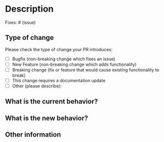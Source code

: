# Description

<!--- Please include a summary of the changes and the related issue. -->

Fixes: # (issue)

## Type of change

<!-- Please try to limit your pull request to one type; submit multiple pull requests if needed. -->

Please check the type of change your PR introduces:

- [ ] Bugfix (non-breaking change which fixes an issue)
- [ ] New Feature (non-breaking change which adds functionality)
- [ ] Breaking change (fix or feature that would cause existing functionality to break)
- [ ] This change requires a documentation update
- [ ] Other (please describe):

## What is the current behavior?

<!-- Please describe the current behavior that you are modifying, or link to a relevant issue. -->

## What is the new behavior?

<!-- Please describe the behavior or changes that are being added by this PR. -->

## Other information

<!-- Any other information that is important to this PR, such as screenshots of how the component looks before and after the change. -->